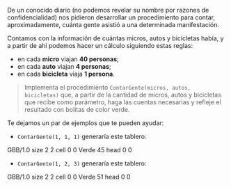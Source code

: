 De un conocido diario (no podemos revelar su nombre por razones de confidencialidad) nos pidieron desarrollar un procedimiento para contar, aproximadamente, cuánta gente asistió a una determinada manifestación.

Contamos con la información de cuántas micros, autos y bicicletas había, y a partir de ahí podemos hacer un cálculo siguiendo estas reglas:

* en cada **micro** viajan **40 personas**;
* en cada **auto** viajan **4 personas**;
* en cada **bicicleta** viaja **1 persona**.

> Implementa el procedimiento `ContarGente(micros, autos, bicicletas)` que, a partir de la cantidad de micros, autos y bicicletas que recibe como parámetro, haga las cuentas necesarias y refleje el resultado con bolitas de color verde.

Te dejamos un par de ejemplos que te pueden ayudar:

* `ContarGente(1, 1, 1)` generaría este tablero:

<gs-board> 
  GBB/1.0 
  size 2 2 
  cell 0 0 Verde 45 
  head 0 0     
</gs-board>

* `ContarGente(1, 2, 3)` generaría este tablero:

<gs-board> 
  GBB/1.0 
  size 2 2 
  cell 0 0 Verde 51 
  head 0 0     
</gs-board>
